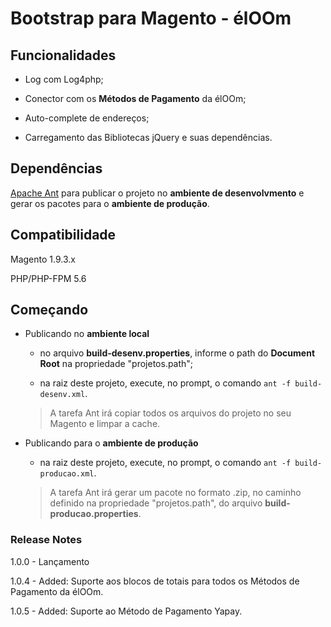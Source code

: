 # Bootstrap para Magento - élOOm

## Funcionalidades

- Log com Log4php;

- Conector com os **Métodos de Pagamento** da élOOm;

- Auto-complete de endereços;

- Carregamento das Bibliotecas jQuery e suas dependências.

## Dependências

[Apache Ant](https://ant.apache.org/) para publicar o projeto no **ambiente de desenvolvmento** e gerar os pacotes para o **ambiente de produção**.

## Compatibilidade

Magento 1.9.3.x

PHP/PHP-FPM 5.6

## Começando

- Publicando no **ambiente local**

	- no arquivo **build-desenv.properties**, informe o path do **Document Root** na propriedade "projetos.path";
	
	- na raiz deste projeto, execute, no prompt, o comando ```ant -f build-desenv.xml```.
	
	
	> A tarefa Ant irá copiar todos os arquivos do projeto no seu Magento e limpar a cache.
	

- Publicando para o **ambiente de produção**

	- na raiz deste projeto, execute, no prompt, o comando ```ant -f build-producao.xml```.
	
	
	> A tarefa Ant irá gerar um pacote no formato .zip, no caminho definido na propriedade "projetos.path", do arquivo **build-producao.properties**.


### Release Notes

1.0.0 - Lançamento

1.0.4 - Added: Suporte aos blocos de totais para todos os Métodos de Pagamento da élOOm.

1.0.5 - Added: Suporte ao Método de Pagamento Yapay.